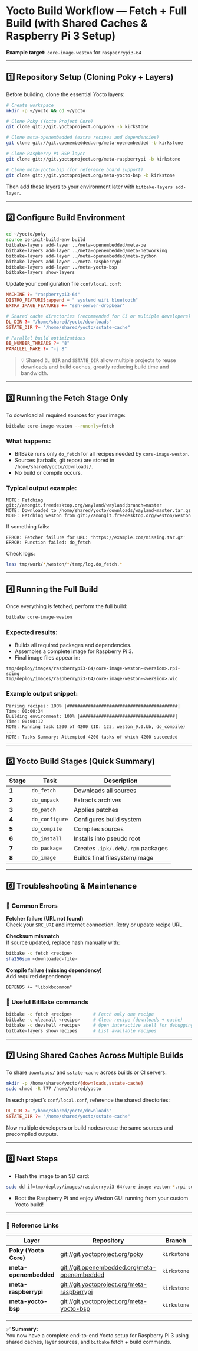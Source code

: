 # Yocto Build Workflow — Fetch + Full Build (with Shared Caches & Raspberry Pi 3 Setup)
**Example target:** `core-image-weston` for `raspberrypi3-64`

---

## 1️⃣ Repository Setup (Cloning Poky + Layers)

Before building, clone the essential Yocto layers:

```bash
# Create workspace
mkdir -p ~/yocto && cd ~/yocto

# Clone Poky (Yocto Project Core)
git clone git://git.yoctoproject.org/poky -b kirkstone

# Clone meta-openembedded (extra recipes and dependencies)
git clone git://git.openembedded.org/meta-openembedded -b kirkstone

# Clone Raspberry Pi BSP layer
git clone git://git.yoctoproject.org/meta-raspberrypi -b kirkstone

# Clone meta-yocto-bsp (for reference board support)
git clone git://git.yoctoproject.org/meta-yocto-bsp -b kirkstone
```

Then add these layers to your environment later with `bitbake-layers add-layer`.

---

## 2️⃣ Configure Build Environment

```bash
cd ~/yocto/poky
source oe-init-build-env build
bitbake-layers add-layer ../meta-openembedded/meta-oe
bitbake-layers add-layer ../meta-openembedded/meta-networking
bitbake-layers add-layer ../meta-openembedded/meta-python
bitbake-layers add-layer ../meta-raspberrypi
bitbake-layers add-layer ../meta-yocto-bsp
bitbake-layers show-layers
```

Update your configuration file `conf/local.conf`:

```conf
MACHINE ?= "raspberrypi3-64"
DISTRO_FEATURES:append = " systemd wifi bluetooth"
EXTRA_IMAGE_FEATURES += "ssh-server-dropbear"

# Shared cache directories (recommended for CI or multiple developers)
DL_DIR ?= "/home/shared/yocto/downloads"
SSTATE_DIR ?= "/home/shared/yocto/sstate-cache"

# Parallel build optimizations
BB_NUMBER_THREADS ?= "8"
PARALLEL_MAKE ?= "-j 8"
```

> 💡 Shared `DL_DIR` and `SSTATE_DIR` allow multiple projects to reuse downloads and build caches, greatly reducing build time and bandwidth.

---

## 3️⃣ Running the Fetch Stage Only

To download all required sources for your image:

```bash
bitbake core-image-weston --runonly=fetch
```

### What happens:
- BitBake runs only `do_fetch` for all recipes needed by `core-image-weston`.
- Sources (tarballs, git repos) are stored in `/home/shared/yocto/downloads/`.
- No build or compile occurs.

### Typical output example:
```
NOTE: Fetching git://anongit.freedesktop.org/wayland/wayland;branch=master
NOTE: Downloaded to /home/shared/yocto/downloads/wayland-master.tar.gz
NOTE: Fetching weston from git://anongit.freedesktop.org/weston/weston
```
If something fails:
```
ERROR: Fetcher failure for URL: 'https://example.com/missing.tar.gz'
ERROR: Function failed: do_fetch
```
Check logs:
```bash
less tmp/work/*/weston/*/temp/log.do_fetch.*
```

---

## 4️⃣ Running the Full Build

Once everything is fetched, perform the full build:

```bash
bitbake core-image-weston
```

### Expected results:
- Builds all required packages and dependencies.
- Assembles a complete image for Raspberry Pi 3.
- Final image files appear in:
```
tmp/deploy/images/raspberrypi3-64/core-image-weston-<version>.rpi-sdimg
tmp/deploy/images/raspberrypi3-64/core-image-weston-<version>.wic
```

### Example output snippet:
```
Parsing recipes: 100% |##########################################| Time: 00:00:34
Building environment: 100% |####################################| Time: 00:00:12
NOTE: Running task 1200 of 4200 (ID: 123, weston_9.0.bb, do_compile)
...
NOTE: Tasks Summary: Attempted 4200 tasks of which 4200 succeeded
```

---

## 5️⃣ Yocto Build Stages (Quick Summary)

| Stage | Task | Description |
|-------|------|-------------|
| **1** | `do_fetch` | Downloads all sources |
| **2** | `do_unpack` | Extracts archives |
| **3** | `do_patch` | Applies patches |
| **4** | `do_configure` | Configures build system |
| **5** | `do_compile` | Compiles sources |
| **6** | `do_install` | Installs into pseudo root |
| **7** | `do_package` | Creates `.ipk/.deb/.rpm` packages |
| **8** | `do_image` | Builds final filesystem/image |

---

## 6️⃣ Troubleshooting & Maintenance

### 🧩 Common Errors

**Fetcher failure (URL not found)**  
Check your `SRC_URI` and internet connection. Retry or update recipe URL.

**Checksum mismatch**  
If source updated, replace hash manually with:  
```bash
bitbake -c fetch <recipe>
sha256sum <downloaded-file>
```

**Compile failure (missing dependency)**  
Add required dependency:
```bitbake
DEPENDS += "libxkbcommon"
```

### 🧰 Useful BitBake commands
```bash
bitbake -c fetch <recipe>        # Fetch only one recipe
bitbake -c cleanall <recipe>     # Clean recipe (downloads + cache)
bitbake -c devshell <recipe>     # Open interactive shell for debugging
bitbake-layers show-recipes      # List available recipes
```

---

## 7️⃣ Using Shared Caches Across Multiple Builds

To share `downloads/` and `sstate-cache` across builds or CI servers:

```bash
mkdir -p /home/shared/yocto/{downloads,sstate-cache}
sudo chmod -R 777 /home/shared/yocto
```
In each project’s `conf/local.conf`, reference the shared directories:
```conf
DL_DIR ?= "/home/shared/yocto/downloads"
SSTATE_DIR ?= "/home/shared/yocto/sstate-cache"
```

Now multiple developers or build nodes reuse the same sources and precompiled outputs.

---

## 8️⃣ Next Steps

- Flash the image to an SD card:
```bash
sudo dd if=tmp/deploy/images/raspberrypi3-64/core-image-weston-*.rpi-sdimg         of=/dev/sdX bs=4M status=progress conv=fsync
```
- Boot the Raspberry Pi and enjoy Weston GUI running from your custom Yocto build!

---

### 🧾 Reference Links

| Layer | Repository | Branch |
|--------|-------------|---------|
| **Poky (Yocto Core)** | [git://git.yoctoproject.org/poky](https://git.yoctoproject.org/poky) | `kirkstone` |
| **meta-openembedded** | [git://git.openembedded.org/meta-openembedded](https://git.openembedded.org/meta-openembedded) | `kirkstone` |
| **meta-raspberrypi** | [git://git.yoctoproject.org/meta-raspberrypi](https://git.yoctoproject.org/meta-raspberrypi) | `kirkstone` |
| **meta-yocto-bsp** | [git://git.yoctoproject.org/meta-yocto-bsp](https://git.yoctoproject.org/meta-yocto-bsp) | `kirkstone` |

---

✅ **Summary:**  
You now have a complete end-to-end Yocto setup for Raspberry Pi 3 using shared caches, layer sources, and `bitbake` fetch + build commands.
